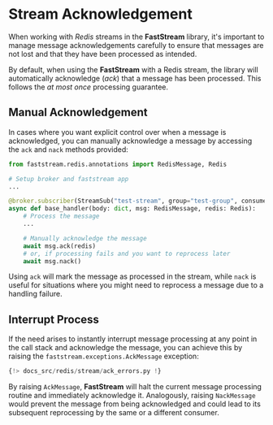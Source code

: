 # Stream Acknowledgement

When working with *Redis* streams in the **FastStream** library, it's important to manage message acknowledgements carefully to ensure that messages are not lost and that they have been processed as intended.

By default, when using the **FastStream** with a Redis stream, the library will automatically acknowledge (*ack*) that a message has been processed. This follows the *at most once* processing guarantee.

## Manual Acknowledgement

In cases where you want explicit control over when a message is acknowledged, you can manually acknowledge a message by accessing the `ack` and `nack` methods provided:

```python
from faststream.redis.annotations import RedisMessage, Redis

# Setup broker and faststream app
...

@broker.subscriber(StreamSub("test-stream", group="test-group", consumer="1"))
async def base_handler(body: dict, msg: RedisMessage, redis: Redis):
    # Process the message
    ...

    # Manually acknowledge the message
    await msg.ack(redis)
    # or, if processing fails and you want to reprocess later
    await msg.nack()
```

Using `ack` will mark the message as processed in the stream, while `nack` is useful for situations where you might need to reprocess a message due to a handling failure.

## Interrupt Process

If the need arises to instantly interrupt message processing at any point in the call stack and acknowledge the message, you can achieve this by raising the `faststream.exceptions.AckMessage` exception:

``` python linenums="1" hl_lines="2 16"
{!> docs_src/redis/stream/ack_errors.py !}
```

By raising `AckMessage`, **FastStream** will halt the current message processing routine and immediately acknowledge it. Analogously, raising `NackMessage` would prevent the message from being acknowledged and could lead to its subsequent reprocessing by the same or a different consumer.
